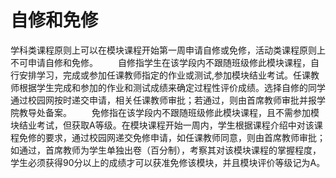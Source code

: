 # 自修和免修

学科类课程原则上可以在模块课程开始第一周申请自修或免修，活动类课程原则上不可申请自修和免修。
　　自修指学生在该学段内不跟随班级修此模块课程，自行安排学习，完成或参加任课教师指定的作业或测试,参加模块结业考试。任课教师根据学生完成和参加的作业和测试成绩来确定过程性评价成绩。选择自修的同学通过校园网按时递交申请，相关任课教师审批；若通过，则由首席教师审批并报学院教导处备案。
　　免修指在该学段内不跟随班级修此模块课程，且不需参加模块结业考试，但获取A等级。在模块课程开始一周内，学生根据课程介绍中对该课程免修的要求，通过校园网递交免修申请，如任课教师同意，则由首席教师审批；如通过，首席教师为学生单独出卷（百分制），考察其对该模块课程的掌握程度，学生必须获得90分以上的成绩才可以获准免修该模块，并且模块评价等级记为A。
